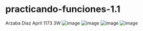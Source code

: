 # practicando-funciones-1.1
Arzaba Diaz April 1173 3W
![image](https://github.com/user-attachments/assets/66d6a0c1-9a60-42d2-85d9-4653fef81cda)
![image](https://github.com/user-attachments/assets/9ce01d4c-9f36-4f83-bc00-405632d1fb81)
![image](https://github.com/user-attachments/assets/439e1abd-0620-4e02-bffc-aa09fe7a7687)
![image](https://github.com/user-attachments/assets/d0be8951-fa83-4669-b50e-c5a3d3d6a138)
